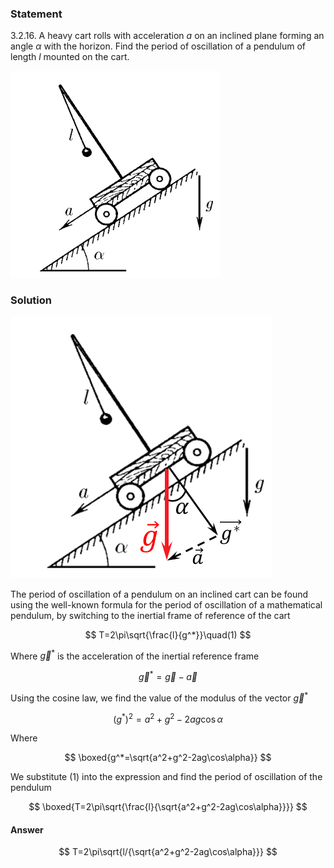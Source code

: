 ###  Statement

$3.2.16.$ A heavy cart rolls with acceleration $a$ on an inclined plane forming an angle $\alpha$ with the horizon. Find the period of oscillation of a pendulum of length $l$ mounted on the cart.

![ For problem $3.2.16$ |335x331, 31%](../../img/3.2.16/3.2.16.png)

### Solution

![ Acceleration vector $\vec{g}^*$ in an inertial frame of reference |419x418, 36%](../../img/3.2.16/3.2.16_1.png)

The period of oscillation of a pendulum on an inclined cart can be found using the well-known formula for the period of oscillation of a mathematical pendulum, by switching to the inertial frame of reference of the cart

$$
T=2\pi\sqrt{\frac{l}{g^*}}\quad(1)
$$

Where $\vec{g}^*$ is the acceleration of the inertial reference frame

$$
\vec{g}^*=\vec{g}-\vec{a}
$$

Using the cosine law, we find the value of the modulus of the vector $\vec{g}^*$

$$
(g^{*})^2=a^2+g^2-2ag\cos\alpha
$$

Where

$$
\boxed{g^*=\sqrt{a^2+g^2-2ag\cos\alpha}}
$$

We substitute $(1)$ into the expression and find the period of oscillation of the pendulum

$$
\boxed{T=2\pi\sqrt{\frac{l}{\sqrt{a^2+g^2-2ag\cos\alpha}}}}
$$

#### Answer

$$
T=2\pi\sqrt{l/{\sqrt{a^2+g^2-2ag\cos\alpha}}}
$$